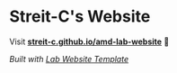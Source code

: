 
# Streit-C's Website

Visit **[streit-c.github.io/amd-lab-website](https://streit-c.github.io/amd-lab-website)** 🚀

_Built with [Lab Website Template](https://greene-lab.gitbook.io/lab-website-template-docs)_
